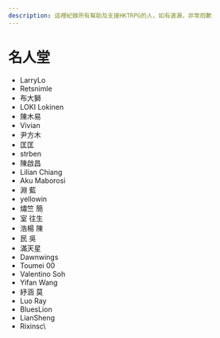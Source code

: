 ```yaml
---
description: 這裡紀錄所有幫助及支援HKTRPG的人，如有遺漏，非常抱歉
---
```


# 名人堂

* LarryLo&#x20;
* Retsnimle&#x20;
* 布大獅&#x20;
* LOKI Lokinen&#x20;
* 陳木易&#x20;
* Vivian&#x20;
* 尹方木&#x20;
* 匡匡&#x20;
* strben&#x20;
* 陳啟昌&#x20;
* Lilian Chiang&#x20;
* Aku Maborosi&#x20;
* 淵 藍&#x20;
* yellowin&#x20;
* 熽竺 簡&#x20;
* 室 往生&#x20;
* 浩楊 陳&#x20;
* 民 吳&#x20;
* 滿天星&#x20;
* Dawnwings&#x20;
* Toumei 00&#x20;
* Valentino Soh&#x20;
* Yifan Wang&#x20;
* 紓涵 莫&#x20;
* Luo Ray
* BluesLion
* LianSheng
* Rixinsc\
